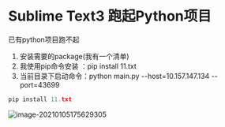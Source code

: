 # Sublime Text3 跑起Python项目



已有python项目跑不起

1. 安装需要的package(我有一个清单)
2. 我使用pip命令安装 ：pip install 11.txt
3. 当前目录下启动命令：python main.py --host=10.157.147.134 --port=43699

```python
pip install 11.txt
```

![image-20210105175629305](C:\Users\F1331020\AppData\Roaming\Typora\typora-user-images\image-20210105175629305.png)






